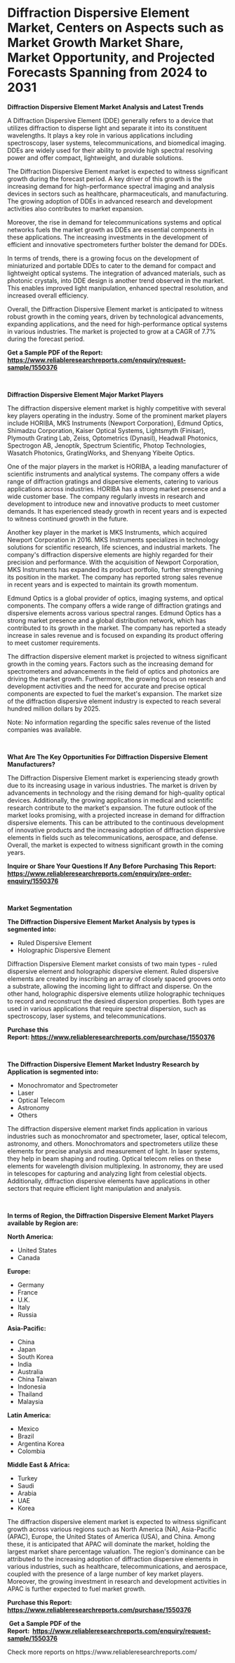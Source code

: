 <p><h1>Diffraction Dispersive Element Market, Centers on Aspects such as Market Growth Market Share, Market Opportunity, and Projected Forecasts Spanning from 2024 to 2031</h1></p><p><strong>Diffraction Dispersive Element Market Analysis and Latest Trends</strong></p>
<p><p>A Diffraction Dispersive Element (DDE) generally refers to a device that utilizes diffraction to disperse light and separate it into its constituent wavelengths. It plays a key role in various applications including spectroscopy, laser systems, telecommunications, and biomedical imaging. DDEs are widely used for their ability to provide high spectral resolving power and offer compact, lightweight, and durable solutions.</p><p>The Diffraction Dispersive Element market is expected to witness significant growth during the forecast period. A key driver of this growth is the increasing demand for high-performance spectral imaging and analysis devices in sectors such as healthcare, pharmaceuticals, and manufacturing. The growing adoption of DDEs in advanced research and development activities also contributes to market expansion.</p><p>Moreover, the rise in demand for telecommunications systems and optical networks fuels the market growth as DDEs are essential components in these applications. The increasing investments in the development of efficient and innovative spectrometers further bolster the demand for DDEs.</p><p>In terms of trends, there is a growing focus on the development of miniaturized and portable DDEs to cater to the demand for compact and lightweight optical systems. The integration of advanced materials, such as photonic crystals, into DDE design is another trend observed in the market. This enables improved light manipulation, enhanced spectral resolution, and increased overall efficiency.</p><p>Overall, the Diffraction Dispersive Element market is anticipated to witness robust growth in the coming years, driven by technological advancements, expanding applications, and the need for high-performance optical systems in various industries. The market is projected to grow at a CAGR of 7.7% during the forecast period.</p></p>
<p><strong>Get a Sample PDF of the Report:&nbsp; <a href="https://www.reliableresearchreports.com/enquiry/request-sample/1550376">https://www.reliableresearchreports.com/enquiry/request-sample/1550376</a></strong></p>
<p>&nbsp;</p>
<p><strong>Diffraction Dispersive Element Major Market Players</strong></p>
<p><p>The diffraction dispersive element market is highly competitive with several key players operating in the industry. Some of the prominent market players include HORIBA, MKS Instruments (Newport Corporation), Edmund Optics, Shimadzu Corporation, Kaiser Optical Systems, Lightsmyth (Finisar), Plymouth Grating Lab, Zeiss, Optometrics (Dynasil), Headwall Photonics, Spectrogon AB, Jenoptik, Spectrum Scientific, Photop Technologies, Wasatch Photonics, GratingWorks, and Shenyang Yibeite Optics.</p><p>One of the major players in the market is HORIBA, a leading manufacturer of scientific instruments and analytical systems. The company offers a wide range of diffraction gratings and dispersive elements, catering to various applications across industries. HORIBA has a strong market presence and a wide customer base. The company regularly invests in research and development to introduce new and innovative products to meet customer demands. It has experienced steady growth in recent years and is expected to witness continued growth in the future.</p><p>Another key player in the market is MKS Instruments, which acquired Newport Corporation in 2016. MKS Instruments specializes in technology solutions for scientific research, life sciences, and industrial markets. The company's diffraction dispersive elements are highly regarded for their precision and performance. With the acquisition of Newport Corporation, MKS Instruments has expanded its product portfolio, further strengthening its position in the market. The company has reported strong sales revenue in recent years and is expected to maintain its growth momentum.</p><p>Edmund Optics is a global provider of optics, imaging systems, and optical components. The company offers a wide range of diffraction gratings and dispersive elements across various spectral ranges. Edmund Optics has a strong market presence and a global distribution network, which has contributed to its growth in the market. The company has reported a steady increase in sales revenue and is focused on expanding its product offering to meet customer requirements.</p><p>The diffraction dispersive element market is projected to witness significant growth in the coming years. Factors such as the increasing demand for spectrometers and advancements in the field of optics and photonics are driving the market growth. Furthermore, the growing focus on research and development activities and the need for accurate and precise optical components are expected to fuel the market's expansion. The market size of the diffraction dispersive element industry is expected to reach several hundred million dollars by 2025.</p><p>Note: No information regarding the specific sales revenue of the listed companies was available.</p></p>
<p>&nbsp;</p>
<p><strong>What Are The Key Opportunities For Diffraction Dispersive Element Manufacturers?</strong></p>
<p><p>The Diffraction Dispersive Element market is experiencing steady growth due to its increasing usage in various industries. The market is driven by advancements in technology and the rising demand for high-quality optical devices. Additionally, the growing applications in medical and scientific research contribute to the market's expansion. The future outlook of the market looks promising, with a projected increase in demand for diffraction dispersive elements. This can be attributed to the continuous development of innovative products and the increasing adoption of diffraction dispersive elements in fields such as telecommunications, aerospace, and defense. Overall, the market is expected to witness significant growth in the coming years.</p></p>
<p><strong>Inquire or Share Your Questions If Any Before Purchasing This Report: <a href="https://www.reliableresearchreports.com/enquiry/pre-order-enquiry/1550376">https://www.reliableresearchreports.com/enquiry/pre-order-enquiry/1550376</a></strong></p>
<p>&nbsp;</p>
<p><strong>Market Segmentation</strong></p>
<p><strong>The Diffraction Dispersive Element Market Analysis by types is segmented into:</strong></p>
<p><ul><li>Ruled Dispersive Element</li><li>Holographic Dispersive Element</li></ul></p>
<p><p>Diffraction Dispersive Element market consists of two main types - ruled dispersive element and holographic dispersive element. Ruled dispersive elements are created by inscribing an array of closely spaced grooves onto a substrate, allowing the incoming light to diffract and disperse. On the other hand, holographic dispersive elements utilize holographic techniques to record and reconstruct the desired dispersion properties. Both types are used in various applications that require spectral dispersion, such as spectroscopy, laser systems, and telecommunications.</p></p>
<p><strong>Purchase this Report:&nbsp;<a href="https://www.reliableresearchreports.com/purchase/1550376">https://www.reliableresearchreports.com/purchase/1550376</a></strong></p>
<p>&nbsp;</p>
<p><strong>The Diffraction Dispersive Element Market Industry Research by Application is segmented into:</strong></p>
<p><ul><li>Monochromator and Spectrometer</li><li>Laser</li><li>Optical Telecom</li><li>Astronomy</li><li>Others</li></ul></p>
<p><p>The diffraction dispersive element market finds application in various industries such as monochromator and spectrometer, laser, optical telecom, astronomy, and others. Monochromators and spectrometers utilize these elements for precise analysis and measurement of light. In laser systems, they help in beam shaping and routing. Optical telecom relies on these elements for wavelength division multiplexing. In astronomy, they are used in telescopes for capturing and analyzing light from celestial objects. Additionally, diffraction dispersive elements have applications in other sectors that require efficient light manipulation and analysis.</p></p>
<p>&nbsp;</p>
<p><strong>In terms of Region, the Diffraction Dispersive Element Market Players available by Region are:</strong></p>
<p>
    <p> <strong> North America: </strong>
        <ul>
            <li>United States</li>
            <li>Canada</li>
        </ul>
        </p> 
    <p> <strong> Europe: </strong>
        <ul>
            <li>Germany</li>
            <li>France</li>
            <li>U.K.</li>
            <li>Italy</li>
            <li>Russia</li>
        </ul>
        </p> 
    <p> <strong> Asia-Pacific: </strong>
        <ul>
            <li>China</li>
            <li>Japan</li>
            <li>South Korea</li>
            <li>India</li>
            <li>Australia</li>
            <li>China Taiwan</li>
            <li>Indonesia</li>
            <li>Thailand</li>
            <li>Malaysia</li>
        </ul>
        </p> 
    <p> <strong> Latin America: </strong>
        <ul>
            <li>Mexico</li>
            <li>Brazil</li>
            <li>Argentina Korea</li>
            <li>Colombia</li>
        </ul>
        </p> 
    <p> <strong> Middle East & Africa: </strong>
        <ul>
            <li>Turkey</li>
            <li>Saudi</li>
            <li>Arabia</li>
            <li>UAE</li>
            <li>Korea</li>
        </ul>
    </p>
    </p>
<p><p>The diffraction dispersive element market is expected to witness significant growth across various regions such as North America (NA), Asia-Pacific (APAC), Europe, the United States of America (USA), and China. Among these, it is anticipated that APAC will dominate the market, holding the largest market share percentage valuation. The region's dominance can be attributed to the increasing adoption of diffraction dispersive elements in various industries, such as healthcare, telecommunications, and aerospace, coupled with the presence of a large number of key market players. Moreover, the growing investment in research and development activities in APAC is further expected to fuel market growth.</p></p>
<p><strong>Purchase this Report: <a href="https://www.reliableresearchreports.com/purchase/1550376">https://www.reliableresearchreports.com/purchase/1550376</a></strong></p>
<p>&nbsp;<strong>Get a Sample PDF of the Report:&nbsp;&nbsp;<a href="https://www.reliableresearchreports.com/enquiry/request-sample/1550376">https://www.reliableresearchreports.com/enquiry/request-sample/1550376</a></strong></p>
<p><strong></strong></p>
<p>Check more reports on https://www.reliableresearchreports.com/</p>